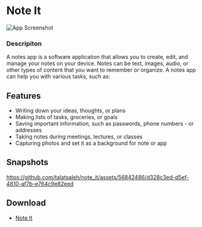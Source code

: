 # Note It

![App Screenshot](https://github.com/talatsaleh/note_it/assets/56842486/64483df4-75bb-4555-a040-e2a55bae944b)

### Descripiton

A notes app is a software application that allows you to create, edit, and manage your notes on your device. Notes can be text, images, audio, or other types of content that you want to remember or organize. A notes app can help you with various tasks, such as:

## Features
- Writing down your ideas, thoughts, or plans
- Making lists of tasks, groceries, or goals
- Saving important information, such as passwords, phone numbers - or addresses
- Taking notes during meetings, lectures, or classes
- Capturing photos and set it as a background for note or app

## Snapshots



https://github.com/talatsaleh/note_it/assets/56842486/d328c3ed-d5ef-4810-af7b-e764c9e82eed

## Download

- [Note It](https://github.com/talatsaleh/note_it/releases/download/latest/notes.apk)
